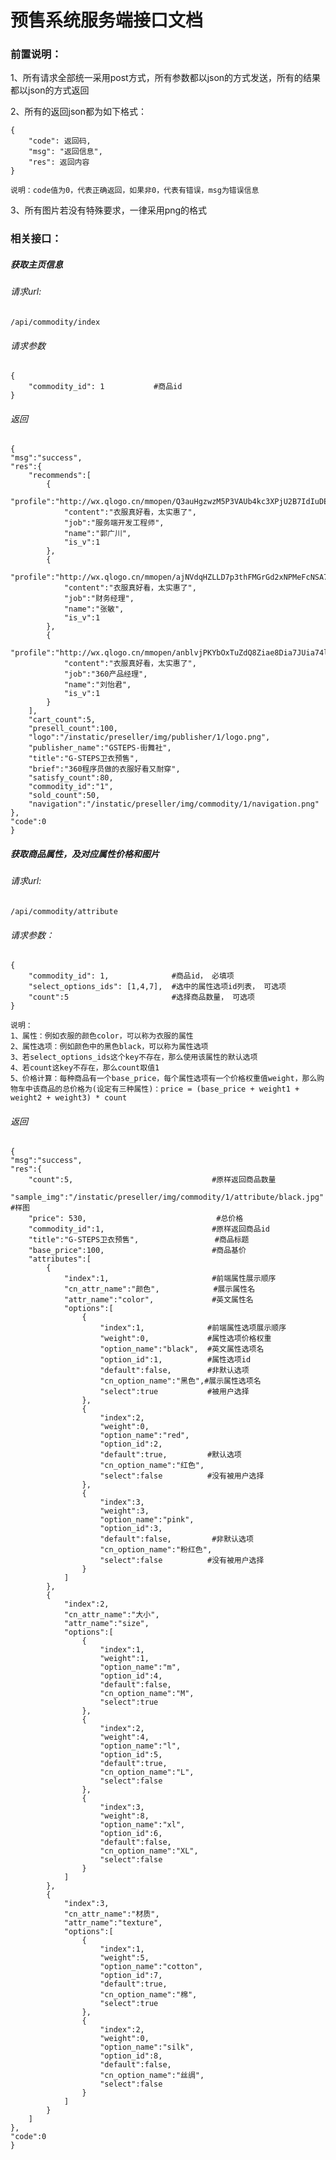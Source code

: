 # 预售系统服务端接口文档
### 前置说明：

1、所有请求全部统一采用post方式，所有参数都以json的方式发送，所有的结果都以json的方式返回

2、所有的返回json都为如下格式：

	{
  		"code": 返回码,
  		"msg": "返回信息",
  		"res": 返回内容
	}
	
	说明：code值为0，代表正确返回，如果非0，代表有错误，msg为错误信息

3、所有图片若没有特殊要求，一律采用png的格式

### 相关接口：
##### 获取主页信息
###### 请求url:
	/api/commodity/index
	
###### 请求参数
	{
  		"commodity_id": 1           #商品id
	}

###### 返回
	{
    "msg":"success",
    "res":{
        "recommends":[
            {
                "profile":"http://wx.qlogo.cn/mmopen/Q3auHgzwzM5P3VAUb4kc3XPjU2B7IdIuDECTQMTFY5vQRojBJT3rg0poXpbs29jFlk1pibE8pjGnYpZBYLMwbYBEkicxWORHJRSNSwWdLDANY/0",
                "content":"衣服真好看，太实惠了",
                "job":"服务端开发工程师",
                "name":"郭广川",
                "is_v":1
            },
            {
                "profile":"http://wx.qlogo.cn/mmopen/ajNVdqHZLLD7p3thFMGrGd2xNPMeFcNSA74OfMs9O3jTr51Qf3EiaY46lSNujZNzqXibmQsLg4OlbjJXRicyOlntg/0",
                "content":"衣服真好看，太实惠了",
                "job":"财务经理",
                "name":"张敏",
                "is_v":1
            },
            {
                "profile":"http://wx.qlogo.cn/mmopen/anblvjPKYbOxTuZdQ8Ziae8Dia7JUia74l4Mx5dJEoBcjS77LcoKQekrricVQVhaPjfGM62ttWnt3pemibBUaWFJkKozGFVE99Frq/0",
                "content":"衣服真好看，太实惠了",
                "job":"360产品经理",
                "name":"刘怡君",
                "is_v":1
            }
        ],
        "cart_count":5,
        "presell_count":100,
        "logo":"/instatic/preseller/img/publisher/1/logo.png",
        "publisher_name":"GSTEPS-街舞社",
        "title":"G-STEPS卫衣预售",
        "brief":"360程序员做的衣服好看又耐穿",
        "satisfy_count":80,
        "commodity_id":"1",
        "sold_count":50,
        "navigation":"/instatic/preseller/img/commodity/1/navigation.png"
    },
    "code":0
	}

##### 获取商品属性，及对应属性价格和图片
###### 请求url:
		
	/api/commodity/attribute
###### 请求参数：

	{
  		"commodity_id": 1,              #商品id， 必填项
  		"select_options_ids": [1,4,7],  #选中的属性选项id列表， 可选项
  		"count":5                       #选择商品数量， 可选项
	}
	
	说明：
	1、属性：例如衣服的颜色color，可以称为衣服的属性
	2、属性选项：例如颜色中的黑色black，可以称为属性选项
	3、若select_options_ids这个key不存在，那么使用该属性的默认选项
	4、若count这key不存在，那么count取值1
	5、价格计算：每种商品有一个base_price，每个属性选项有一个价格权重值weight，那么购物车中该商品的总价格为(设定有三种属性)：price = (base_price + weight1 + weight2 + weight3) * count
	
###### 返回
	{
    "msg":"success",
    "res":{
        "count":5,                               #原样返回商品数量
        "sample_img":"/instatic/preseller/img/commodity/1/attribute/black.jpg"                                       #样图
        "price": 530,                             #总价格
        "commodity_id":1,                        #原样返回商品id
        "title":"G-STEPS卫衣预售",                 #商品标题
        "base_price":100,                        #商品基价
        "attributes":[
            {
                "index":1,                       #前端属性展示顺序
                "cn_attr_name":"颜色",            #展示属性名
                "attr_name":"color",             #英文属性名
                "options":[
                    {
                        "index":1,              #前端属性选项展示顺序
                        "weight":0,             #属性选项价格权重
                        "option_name":"black",  #英文属性选项名 
                        "option_id":1,          #属性选项id
                        "default":false,        #非默认选项
                        "cn_option_name":"黑色",#展示属性选项名 
                        "select":true           #被用户选择 
                    },
                    {
                        "index":2,
                        "weight":0,
                        "option_name":"red",
                        "option_id":2,
                        "default":true,         #默认选项
                        "cn_option_name":"红色",
                        "select":false          #没有被用户选择
                    },
                    {
                        "index":3,
                        "weight":3,
                        "option_name":"pink",
                        "option_id":3,
                        "default":false,         #非默认选项
                        "cn_option_name":"粉红色",
                        "select":false          #没有被用户选择
                    }
                ]
            },
            {
                "index":2,
                "cn_attr_name":"大小",
                "attr_name":"size",
                "options":[
                    {
                        "index":1,
                        "weight":1,
                        "option_name":"m",
                        "option_id":4,
                        "default":false,
                        "cn_option_name":"M",
                        "select":true
                    },
                    {
                        "index":2,
                        "weight":4,
                        "option_name":"l",
                        "option_id":5,
                        "default":true,
                        "cn_option_name":"L",
                        "select":false
                    },
                    {
                        "index":3,
                        "weight":8,
                        "option_name":"xl",
                        "option_id":6,
                        "default":false,
                        "cn_option_name":"XL",
                        "select":false
                    }
                ]
            },
            {
                "index":3,
                "cn_attr_name":"材质",
                "attr_name":"texture",
                "options":[
                    {
                        "index":1,
                        "weight":5,
                        "option_name":"cotton",
                        "option_id":7,
                        "default":true,
                        "cn_option_name":"棉",
                        "select":true
                    },
                    {
                        "index":2,
                        "weight":0,
                        "option_name":"silk",
                        "option_id":8,
                        "default":false,
                        "cn_option_name":"丝绸",
                        "select":false
                    }
                ]
            }
        ]
    },
    "code":0
	}
